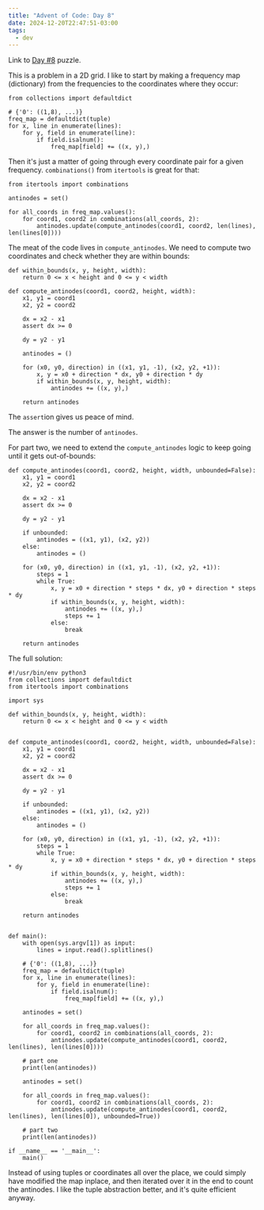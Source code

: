 ```yaml
---
title: "Advent of Code: Day 8"
date: 2024-12-20T22:47:51-03:00
tags:
  - dev
---
```


Link to [Day #8](https://adventofcode.com/2024/day/8) puzzle.

<!--more-->

This is a problem in a 2D grid. I like to start by making a frequency map
(dictionary) from the frequencies to the coordinates where they occur:

```python3
from collections import defaultdict

# {'0': ((1,8), ...)}
freq_map = defaultdict(tuple)
for x, line in enumerate(lines):
    for y, field in enumerate(line):
        if field.isalnum():
            freq_map[field] += ((x, y),)
```

Then it's just a matter of going through every coordinate pair for a given
frequency. `combinations()` from `itertools` is great for that:

```python3
from itertools import combinations

antinodes = set()

for all_coords in freq_map.values():
    for coord1, coord2 in combinations(all_coords, 2):
        antinodes.update(compute_antinodes(coord1, coord2, len(lines), len(lines[0])))
```

The meat of the code lives in `compute_antinodes`. We need to compute two
coordinates and check whether they are within bounds:

```python3
def within_bounds(x, y, height, width):
    return 0 <= x < height and 0 <= y < width

def compute_antinodes(coord1, coord2, height, width):
    x1, y1 = coord1
    x2, y2 = coord2

    dx = x2 - x1
    assert dx >= 0

    dy = y2 - y1

    antinodes = ()

    for (x0, y0, direction) in ((x1, y1, -1), (x2, y2, +1)):
        x, y = x0 + direction * dx, y0 + direction * dy
        if within_bounds(x, y, height, width):
            antinodes += ((x, y),)

    return antinodes
```

The `assert`ion gives us peace of mind.

The answer is the number of `antinodes`.

For part two, we need to extend the `compute_antinodes` logic to keep going
until it gets out-of-bounds:

```python3
def compute_antinodes(coord1, coord2, height, width, unbounded=False):
    x1, y1 = coord1
    x2, y2 = coord2

    dx = x2 - x1
    assert dx >= 0

    dy = y2 - y1

    if unbounded:
        antinodes = ((x1, y1), (x2, y2))
    else:
        antinodes = ()

    for (x0, y0, direction) in ((x1, y1, -1), (x2, y2, +1)):
        steps = 1
        while True:
            x, y = x0 + direction * steps * dx, y0 + direction * steps * dy
            if within_bounds(x, y, height, width):
                antinodes += ((x, y),)
                steps += 1
            else:
                break

    return antinodes
```

The full solution:

```python3
#!/usr/bin/env python3
from collections import defaultdict
from itertools import combinations

import sys

def within_bounds(x, y, height, width):
    return 0 <= x < height and 0 <= y < width


def compute_antinodes(coord1, coord2, height, width, unbounded=False):
    x1, y1 = coord1
    x2, y2 = coord2

    dx = x2 - x1
    assert dx >= 0

    dy = y2 - y1

    if unbounded:
        antinodes = ((x1, y1), (x2, y2))
    else:
        antinodes = ()

    for (x0, y0, direction) in ((x1, y1, -1), (x2, y2, +1)):
        steps = 1
        while True:
            x, y = x0 + direction * steps * dx, y0 + direction * steps * dy
            if within_bounds(x, y, height, width):
                antinodes += ((x, y),)
                steps += 1
            else:
                break

    return antinodes


def main():
    with open(sys.argv[1]) as input:
        lines = input.read().splitlines()

    # {'0': ((1,8), ...)}
    freq_map = defaultdict(tuple)
    for x, line in enumerate(lines):
        for y, field in enumerate(line):
            if field.isalnum():
                freq_map[field] += ((x, y),)

    antinodes = set()

    for all_coords in freq_map.values():
        for coord1, coord2 in combinations(all_coords, 2):
            antinodes.update(compute_antinodes(coord1, coord2, len(lines), len(lines[0])))

    # part one
    print(len(antinodes))

    antinodes = set()

    for all_coords in freq_map.values():
        for coord1, coord2 in combinations(all_coords, 2):
            antinodes.update(compute_antinodes(coord1, coord2, len(lines), len(lines[0]), unbounded=True))

    # part two
    print(len(antinodes))

if __name__ == '__main__':
    main()
```

Instead of using tuples or coordinates all over the place, we could simply have
modified the map inplace, and then iterated over it in the end to count the
antinodes. I like the tuple abstraction better, and it's quite efficient anyway.
